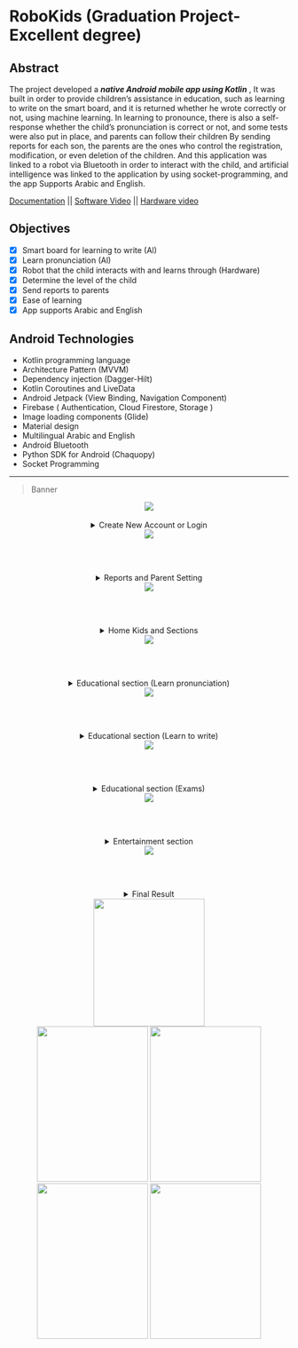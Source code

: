 # RoboKids (Graduation Project-Excellent degree)

## Abstract
The project developed a  ***native Android mobile app using Kotlin*** , It was built in order to provide children’s assistance in education, such as learning to write on the smart board, and it is returned whether he wrote correctly or not, using machine learning. In learning to pronounce, there is also a self-response whether the child’s pronunciation is correct or not, and some tests were also put in place, and parents can follow their children By sending reports for each son, the parents are the ones who control the registration, modification, or even deletion of the children. And this application was linked to a robot via Bluetooth in order to interact with the child, and artificial intelligence was linked to the application by using socket-programming, and the app Supports Arabic and English.

[Documentation](https://drive.google.com/file/d/1z6PDPSP4K12QNulc2n0k43Pnxil1KkqV/view?usp=sharing)
|| [Software Video](https://www.youtube.com/watch?v=8Kj0cpTen58)
|| [Hardware video](https://www.youtube.com/watch?v=Xb_TqNN-_FU&t=0s)

## Objectives
- [x] Smart board for learning to write (Al)
- [x] Learn pronunciation (Al)
- [x] Robot that the child interacts with and learns through (Hardware)
- [x] Determine the level of the child
- [x] Send reports to parents
- [x] Ease of learning
- [x] App supports Arabic and English

## Android Technologies
- Kotlin programming language
- Architecture Pattern (MVVM)
- Dependency injection (Dagger-Hilt)
- Kotlin Coroutines and LiveData
- Android Jetpack (View Binding, Navigation Component)
- Firebase ( Authentication, Cloud Firestore, Storage )
- Image loading components (Glide)
- Material design
- Multilingual Arabic and English
- Android Bluetooth
- Python SDK for Android (Chaquopy)
- Socket Programming

- - - -
> Banner
<div align=center>
  <img src="https://github.com/Mohamed-samir03/RoboKids/assets/81251707/4a88fdb5-d89b-4ed8-bfaa-d61fcff1632f">
<br><br>
<details>
   <summary>Create New Account or Login</summary>
   <p>You can create a new account by entering the e-mail, password, and your country, and then you can enter the information for the parents, which is represented in the gender, name, and date of birth, and then after that you can register the data of your children for each child separately by choosing a picture of your child, entering his gender, name, and age, and entering a password for a child, and this is optional . If the registration was done previously, you can log in directly with the email and password, and in case you forget the password, you can renew the password with the registered email.</p>
</details>
  <img src="https://github.com/Mohamed-samir03/RoboKids/assets/81251707/9e12782c-b304-42bd-8ff2-770cb359c672">

<br><br>
<details>
   <summary>Reports and Parent Setting</summary>
   <p></p>
</details>
  <img src="https://github.com/Mohamed-samir03/RoboKids/assets/81251707/531ee723-b6e9-443d-8653-d83df373d882">

<br><br>
<details>
   <summary>Home Kids and Sections</summary>
   <p></p>
</details>
<div align=center>
  <img src="https://github.com/Mohamed-samir03/RoboKids/assets/81251707/d1efd144-e53b-457b-8b2c-3799a09fbd29">
  
<br><br>
<details>
   <summary>Educational section (Learn pronunciation)</summary>
   <p></p>
</details>
  <img src="https://github.com/Mohamed-samir03/RoboKids/assets/81251707/4d2a5929-ee5f-4342-ae10-e863e731cb29">

<br><br>
<details>
   <summary>Educational section (Learn to write)</summary>
   <p></p>
</details>
  <img src="https://github.com/Mohamed-samir03/RoboKids/assets/81251707/f09e9238-bd48-43c0-8ca1-63d96f9b624c">

 <br><br>
<details>
   <summary>Educational section (Exams)</summary>
   <p></p>
</details> 
  <img src="https://github.com/Mohamed-samir03/RoboKids/assets/81251707/f2c6d831-1390-4b35-9721-7840387cb550">

  <br><br>
<details>
   <summary>Entertainment section</summary>
   <p></p>
</details> 
  <img src="https://github.com/Mohamed-samir03/RoboKids/assets/81251707/5c6ff168-f950-4822-964b-47c825c7f145">

  <br><br>
<details>
   <summary>Final Result</summary>
   <p></p>
</details> 
  <img src="https://github.com/Mohamed-samir03/RoboKids/assets/81251707/a38ce2a5-40f9-4065-9921-0a375cbe82d2" height="230" width="200">
  <br>
  <img src="https://github.com/Mohamed-samir03/RoboKids/assets/81251707/1174d88d-db2c-4886-afbd-54f933d12270" height="280" width="200">
  <img src="https://github.com/Mohamed-samir03/RoboKids/assets/81251707/303c2cbb-f675-4cdb-8f34-bd5fd35dd384" height="280" width="200">
  <img src="https://github.com/Mohamed-samir03/RoboKids/assets/81251707/0ac0f568-605d-469d-b55d-6cea1f7b5a7d" height="280" width="200">
  <img src="https://github.com/Mohamed-samir03/RoboKids/assets/81251707/5bc54b7f-c67e-4308-b61f-b44a3943a08e" height="280" width="200">
</div>
